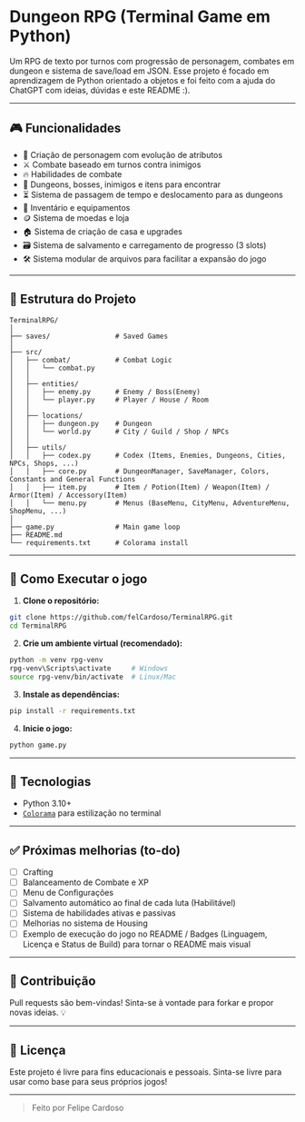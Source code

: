 # Dungeon RPG (Terminal Game em Python)

Um RPG de texto por turnos com progressão de personagem, combates em dungeon e sistema de save/load em JSON. Esse projeto é focado em aprendizagem de Python orientado a objetos e foi feito com a ajuda do ChatGPT com ideias, dúvidas e este README :).

---

## 🎮 Funcionalidades

- 🧙 Criação de personagem com evolução de atributos
- ⚔️ Combate baseado em turnos contra inimigos
- 🔥 Habilidades de combate
- 🧌 Dungeons, bosses, inimigos e itens para encontrar
- ⏳ Sistema de passagem de tempo e deslocamento para as dungeons
- 💼 Inventário e equipamentos
- 🪙 Sistema de moedas e loja
- 🏠 Sistema de criação de casa e upgrades
- 🗃️ Sistema de salvamento e carregamento de progresso (3 slots)
- 🛠️ Sistema modular de arquivos para facilitar a expansão do jogo

---

## 📁 Estrutura do Projeto

```
TerminalRPG/
│
├── saves/                # Saved Games
│
├── src/
│   ├── combat/           # Combat Logic
│   │   └── combat.py
│   │
│   ├── entities/
│   │   ├── enemy.py      # Enemy / Boss(Enemy)
│   │   └── player.py     # Player / House / Room
│   │
│   ├── locations/
│   │   ├── dungeon.py    # Dungeon
│   │   └── world.py      # City / Guild / Shop / NPCs
│   │
│   ├── utils/
│   │   ├── codex.py      # Codex (Items, Enemies, Dungeons, Cities, NPCs, Shops, ...)
│   │   ├── core.py       # DungeonManager, SaveManager, Colors, Constants and General Functions
│   │   ├── item.py       # Item / Potion(Item) / Weapon(Item) / Armor(Item) / Accessory(Item)
│   │   └── menu.py       # Menus (BaseMenu, CityMenu, AdventureMenu, ShopMenu, ...)
│
├── game.py               # Main game loop
├── README.md
└── requirements.txt      # Colorama install
```

---

## 🚀 Como Executar o jogo

1. **Clone o repositório:**

```bash
git clone https://github.com/felCardoso/TerminalRPG.git
cd TerminalRPG
```

2. **Crie um ambiente virtual (recomendado):**

```bash
python -m venv rpg-venv
rpg-venv\Scripts\activate     # Windows
source rpg-venv/bin/activate  # Linux/Mac
```

3. **Instale as dependências:**

```bash
pip install -r requirements.txt
```

4. **Inicie o jogo:**

```bash
python game.py
```

---

## 🧪 Tecnologias

- Python 3.10+
- [`Colorama`](https://pypi.org/project/colorama/) para estilização no terminal

---

## ✅ Próximas melhorias (to-do)

- [ ] Crafting
- [ ] Balanceamento de Combate e XP
- [ ] Menu de Configurações
- [ ] Salvamento automático ao final de cada luta (Habilitável)
- [ ] Sistema de habilidades ativas e passivas
- [ ] Melhorias no sistema de Housing
- [ ] Exemplo de execução do jogo no README / Badges (Linguagem, Licença e Status de Build) para tornar o README mais visual

---

## 🤝 Contribuição

Pull requests são bem-vindas! Sinta-se à vontade para forkar e propor novas ideias. 💡

---

## 📜 Licença

Este projeto é livre para fins educacionais e pessoais. Sinta-se livre para usar como base para seus próprios jogos!

---

> Feito por Felipe Cardoso
